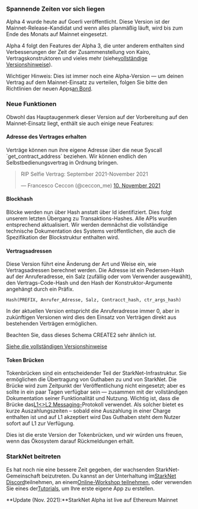 ### Spannende Zeiten vor sich liegen

Alpha 4 wurde heute auf Goerli veröffentlicht. Diese Version ist der Mainnet-Release-Kandidat und wenn alles planmäßig läuft, wird bis zum Ende des Monats auf Mainnet eingesetzt.

Alpha 4 folgt den Features der Alpha 3, die unter anderem enthalten sind Verbesserungen der Zeit der Zusammenstellung von Kairo, Vertragskonstruktoren und vieles mehr (siehe[vollständige Versionshinweise](https://github.com/starkware-libs/cairo-lang/releases/tag/v0.5.0)).

Wichtiger Hinweis: Dies ist immer noch eine Alpha-Version — um deinen Vertrag auf dem Mainnet-Einsatz zu verteilen, folgen Sie bitte den Richtlinien der neuen Apps[an Bord](https://forms.reform.app/starkware/SN-Alpha-Contract-Deployment/l894lu).

### Neue Funktionen

Obwohl das Hauptaugenmerk dieser Version auf der Vorbereitung auf den Mainnet-Einsatz liegt, enthält sie auch einige neue Features:

#### Adresse des Vertrages erhalten

Verträge können nun ihre eigene Adresse über die neue Syscall \`get_contract_address\` beziehen. Wir können endlich den Selbstbedienungsvertrag in Ordnung bringen.

<blockquote class="twitter-tweet"><p lang="en" dir="ltr">RIP Selfie Vertrag: September 2021-November 2021</p>&mdash; Francesco Ceccon (@ceccon_me) <a href="https://twitter.com/ceccon_me/status/1458410251078836227?ref_src=twsrc%5Etfw">10. November 2021</a></blockquote> <script async src="https://platform.twitter.com/widgets.js" charset="utf-8"></script>

#### Blockhash

Blöcke werden nun über Hash anstatt über Id identifiziert. Dies folgt unserem letzten Übergang zu Transaktions-Hashes. Alle APIs wurden entsprechend aktualisiert. Wir werden demnächst die vollständige technische Dokumentation des Systems veröffentlichen, die auch die Spezifikation der Blockstruktur enthalten wird.

#### Vertragsadressen

Diese Version führt eine Änderung der Art und Weise ein, wie Vertragsadressen berechnet werden. Die Adresse ist ein Pedersen-Hash auf der Anruferadresse, ein Salz (zufällig oder vom Verwender ausgewählt), den Vertrags-Code-Hash und den Hash der Konstruktor-Argumente angehängt durch ein Präfix.

```
Hash(PREFIX, Anrufer_Adresse, Salz, Contracct_hash, ctr_args_hash)
```

In der aktuellen Version entspricht die Anruferadresse immer 0, aber in zukünftigen Versionen wird dies den Einsatz von Verträgen direkt aus bestehenden Verträgen ermöglichen.

Beachten Sie, dass dieses Schema CREATE2 sehr ähnlich ist.

[Siehe die vollständigen Versionshinweise](https://github.com/starkware-libs/cairo-lang/releases/tag/v0.6.0)

#### Token Brücken

Tokenbrücken sind ein entscheidender Teil der StarkNet-Infrastruktur. Sie ermöglichen die Übertragung von Guthaben zu und von StarkNet. Die Brücke wird zum Zeitpunkt der Veröffentlichung nicht eingesetzt; aber es sollte in ein paar Tagen verfügbar sein — zusammen mit der vollständigen Dokumentation seiner Funktionalität und Nutzung. Wichtig ist, dass die Brücke das[L1<>L2 Messaging-](https://www.cairo-lang.org/docs/hello_starknet/l1l2.html)Protokoll verwendet. Als solcher bietet es kurze Auszahlungszeiten – sobald eine Auszahlung in einer Charge enthalten ist und auf L1 akzeptiert wird Das Guthaben steht dem Nutzer sofort auf L1 zur Verfügung.

Dies ist die erste Version der Tokenbrücken, und wir würden uns freuen, wenn das Ökosystem darauf Rückmeldungen erhält.

### StarkNet beitreten

Es hat noch nie eine bessere Zeit gegeben, der wachsenden StarkNet-Gemeinschaft beizutreten. Du kannst an der Unterhaltung im[StarkNet Discord](https://discord.gg/uJ9HZTUk2Y)teilnehmen, an einem[Online-Workshop teilnehmen](https://forms.reform.app/starkware/join-a-starknet-workshop/2ma1x8), oder verwenden Sie eines der[Tutorials](https://www.cairo-lang.org/docs/hello_starknet/index.html), um Ihre erste eigene App zu erstellen.

**Update (Nov. 2021):**StarkNet Alpha ist live auf Ethereum Mainnet